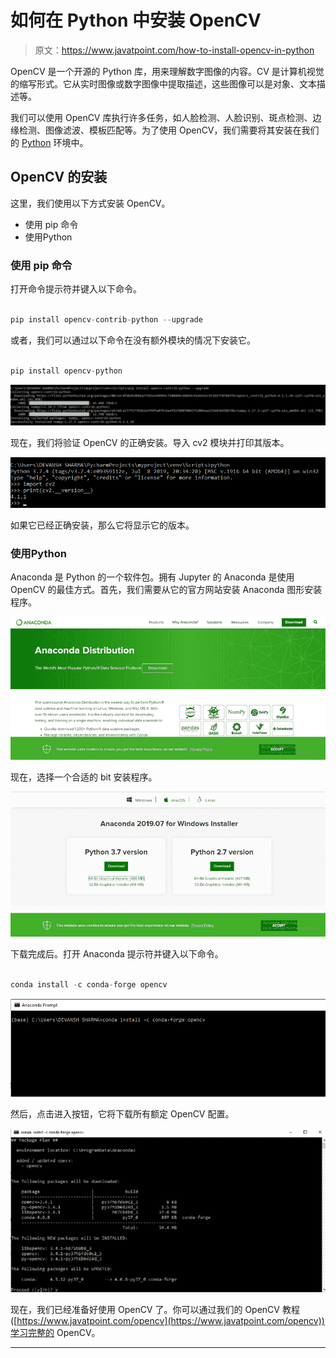 # 如何在 Python 中安装 OpenCV

> 原文：<https://www.javatpoint.com/how-to-install-opencv-in-python>

OpenCV 是一个开源的 Python 库，用来理解数字图像的内容。CV 是计算机视觉的缩写形式。它从实时图像或数字图像中提取描述，这些图像可以是对象、文本描述等。

我们可以使用 OpenCV 库执行许多任务，如人脸检测、人脸识别、斑点检测、边缘检测、图像滤波、模板匹配等。为了使用 OpenCV，我们需要将其安装在我们的 [Python](https://www.javatpoint.com/python-tutorial) 环境中。

## OpenCV 的安装

这里，我们使用以下方式安装 OpenCV。

*   使用 pip 命令
*   使用Python

### 使用 pip 命令

打开命令提示符并键入以下命令。

```py

pip install opencv-contrib-python --upgrade

```

或者，我们可以通过以下命令在没有额外模块的情况下安装它。

```py

pip install opencv-python

```

![How to install OpenCV in Python](img/2aed18cb3b60e6d883294d6b6253b078.png)

现在，我们将验证 OpenCV 的正确安装。导入 cv2 模块并打印其版本。

![How to install OpenCV in Python](img/04d11cd28148b12655479483233d77fc.png)

如果它已经正确安装，那么它将显示它的版本。

### 使用Python

Anaconda 是 Python 的一个软件包。拥有 Jupyter 的 Anaconda 是使用 OpenCV 的最佳方式。首先，我们需要从它的官方网站安装 Anaconda 图形安装程序。

![How to install OpenCV in Python](img/206f22dd20552570b18b36add53255ed.png)

现在，选择一个合适的 bit 安装程序。

![How to install OpenCV in Python](img/631a3e1a9c8a887142eb35f73d9f6c84.png)

下载完成后。打开 Anaconda 提示符并键入以下命令。

```py

conda install -c conda-forge opencv  

```

![How to install OpenCV in Python](img/a22a64d42bbddbdd6e825545882ec688.png)

然后，点击进入按钮，它将下载所有额定 OpenCV 配置。

![How to install OpenCV in Python](img/ca8c87b7e49e686ddf428c88566606c7.png)

现在，我们已经准备好使用 OpenCV 了。你可以通过我们的 OpenCV 教程([https://www.javatpoint.com/opencv](https://www.javatpoint.com/opencv))学习完整的 OpenCV。

* * *